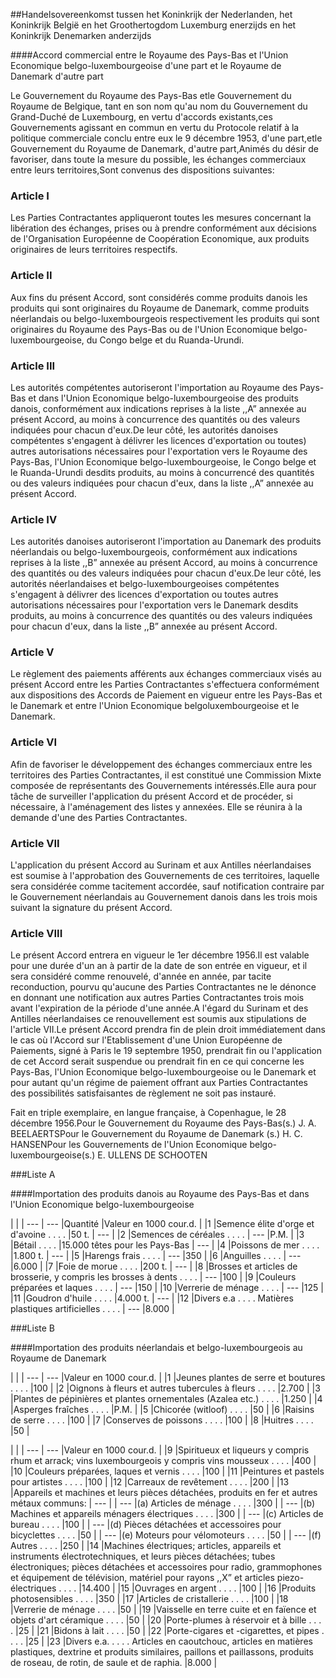 <meta http-equiv='Content-Type' content='text/html; charset=utf-8' />

##Handelsovereenkomst tussen het Koninkrijk der Nederlanden, het Koninkrijk België en het Groothertogdom Luxemburg enerzijds en het Koninkrijk Denemarken anderzijds

####Accord commercial entre le Royaume des Pays-Bas et l'Union Economique belgo-luxembourgeoise d'une part et le Royaume de Danemark d'autre part

Le Gouvernement du Royaume des Pays-Bas etle Gouvernement du Royaume de Belgique, tant en son nom qu'au nom du Gouvernement du Grand-Duché de Luxembourg, en vertu d'accords existants,ces Gouvernements agissant en commun en vertu du Protocole relatif à la politique commerciale conclu entre eux le 9 décembre 1953, d'une part,etle Gouvernement du Royaume de Danemark, d'autre part,Animés du désir de favoriser, dans toute la mesure du possible, les échanges commerciaux entre leurs territoires,Sont convenus des dispositions suivantes:

### Article  I  

Les Parties Contractantes appliqueront toutes les mesures concernant la libération des échanges, prises ou à prendre conformément aux décisions de l'Organisation Européenne de Coopération Economique, aux produits originaires de leurs territoires respectifs.

### Article  II  

Aux fins du présent Accord, sont considérés comme produits danois les produits qui sont originaires du Royaume de Danemark, comme produits néerlandais ou belgo-luxembourgeois respectivement les produits qui sont originaires du Royaume des Pays-Bas ou de l'Union Economique belgo-luxembourgeoise, du Congo belge et du Ruanda-Urundi.

### Article  III  

Les autorités compétentes autoriseront l'importation au Royaume des Pays-Bas et dans l'Union Economique belgo-luxembourgeoise des produits danois, conformément aux indications reprises à la liste ,,A” annexée au présent Accord, au moins à concurrence des quantités ou des valeurs indiquées pour chacun d'eux.De leur côté, les autorités danoises compétentes s'engagent à délivrer les licences d'exportation ou toutes) autres autorisations nécessaires pour l'exportation vers le Royaume des Pays-Bas, l'Union Economique belgo-luxembourgeoise, le Congo belge et le Ruanda-Urundi desdits produits, au moins à concurrencé des quantités ou des valeurs indiquées pour chacun d'eux, dans la liste ,,A” annexée au présent Accord.

### Article  IV  

Les autorités danoises autoriseront l'importation au Danemark des produits néerlandais ou belgo-luxembourgeois, conformément aux indications reprises à la liste ,,B” annexée au présent Accord, au moins à concurrence des quantités ou des valeurs indiquées pour chacun d'eux.De leur côté, les autorités néerlandaises et belgo-luxembourgeoises compétentes s'engagent à délivrer des licences d'exportation ou toutes autres autorisations nécessaires pour l'exportation vers le Danemark desdits produits, au moins à concurrence des quantités ou des valeurs indiquées pour chacun d'eux, dans la liste ,,B” annexée au présent Accord.

### Article  V  

Le règlement des paiements afférents aux échanges commerciaux visés au présent Accord entre les Parties Contractantes s'effectuera conformément aux dispositions des Accords de Paiement en vigueur entre les Pays-Bas et le Danemark et entre l'Union Economique belgoluxembourgeoise et le Danemark.

### Article  VI  

Afin de favoriser le développement des échanges commerciaux entre les territoires des Parties Contractantes, il est constitué une Commission Mixte composée de représentants des Gouvernements intéressés.Elle aura pour tâche de surveiller l'application du présent Accord et de procéder, si nécessaire, à l'aménagement des listes y annexées. Elle se réunira à la demande d'une des Parties Contractantes.

### Article  VII  

L'application du présent Accord au Surinam et aux Antilles néerlandaises est soumise à l'approbation des Gouvernements de ces territoires, laquelle sera considérée comme tacitement accordée, sauf notification contraire par le Gouvernement néerlandais au Gouvernement danois dans les trois mois suivant la signature du présent Accord.

### Article  VIII  

Le présent Accord entrera en vigueur le 1er décembre 1956.Il est valable pour une durée d'un an à partir de la date de son entrée en vigueur, et il sera considéré comme renouvelé, d'année en année, par tacite reconduction, pourvu qu'aucune des Parties Contractantes ne le dénonce en donnant une notification aux autres Parties Contractantes trois mois avant l'expiration de la période d'une année.A l'égard du Surinam et des Antilles néerlandaises ce renouvellement est soumis aux stipulations de l'article VII.Le présent Accord prendra fin de plein droit immédiatement dans le cas où l'Accord sur l'Etablissement d'une Union Européenne de Paiements, signé à Paris le 19 septembre 1950, prendrait fin ou l'application de cet Accord serait suspendue ou prendrait fin en ce qui concerne les Pays-Bas, l'Union Economique belgo-luxembourgeoise ou le Danemark et pour autant qu'un régime de paiement offrant aux Parties Contractantes des possibilités satisfaisantes de règlement ne soit pas instauré. 

Fait en triple exemplaire, en langue française, à Copenhague, le 28 décembre 1956.Pour le Gouvernement du Royaume des Pays-Bas(s.) J. A. BEELAERTSPour le Gouvernement du Royaume de Danemark (s.) H. C. HANSENPour les Gouvernements de l'Union Economique belgo-luxembourgeoise(s.) E. ULLENS DE SCHOOTEN

###Liste A 

####Importation des produits danois au Royaume des Pays-Bas et dans l'Union Economique belgo-luxembourgeoise

|
|
| --- | --- |Quantité |Valeur en 1000 cour.d. |
|1 |Semence élite d'orge et d'avoine . . . . |50 t. | --- |
|2 |Semences de céréales . . . . | --- |P.M. |
|3 |Bétail . . . . |15.000 têtes pour les Pays-Bas | --- |
|4 |Poissons de mer . . . . |1.800 t. | --- |
|5 |Harengs frais . . . . | --- |350 |
|6 |Anguilles . . . . | --- |6.000 |
|7 |Foie de morue . . . . |200 t. | --- |
|8 |Brosses et articles de brosserie, y compris les brosses à dents . . . . | --- |100 |
|9 |Couleurs préparées et laques . . . . | --- |150 |
|10 |Verrerie de ménage . . . . | --- |125 |
|11 |Goudron d'huile . . . . |4.000 t. | --- |
|12 |Divers e.a . . . . Matières plastiques artificielles . . . .   | --- |8.000 |

###Liste  B 

####Importation des produits néerlandais et belgo-luxembourgeois au Royaume de Danemark

|
|
| --- | --- |Valeur en 1000 cour.d. |
|1 |Jeunes plantes de serre et boutures . . . . |100 |
|2 |Oignons à fleurs et autres tubercules à fleurs . . . . |2.700 |
|3 |Plantes de pépinières et plantes ornementales (Azalea etc.) . . . . |1.250 |
|4 |Asperges fraîches . . . . |P.M. |
|5 |Chicorée (witloof) . . . . |50 |
|6 |Raisins de serre . . . . |100 |
|7 |Conserves de poissons . . . . |100 |
|8 |Huitres . . . . |50 |

|
|
| --- | --- |Valeur en 1000 cour.d. |
|9 |Spiritueux et liqueurs y compris rhum et arrack; vins luxembourgeois y compris vins mousseux . . . . |400 |
|10 |Couleurs préparées, laques et vernis . . . . |100 |
|11 |Peintures et pastels pour artistes . . . . |100 |
|12 |Carreaux de revêtement . . . . |200 |
|13 |Appareils et machines et leurs pièces détachées, produits en fer et autres métaux communs: | --- |
| --- |(a) Articles de ménage . . . . |300 |
| --- |(b) Machines et appareils ménagers électriques . . . . |300 |
| --- |(c) Articles de bureau . . . . |100 |
| --- |(d) Pièces détachées et accessoires pour bicyclettes . . . . |50 |
| --- |(e) Moteurs pour vélomoteurs . . . . |50 |
| --- |(f) Autres . . . . |250 |
|14 |Machines électriques; articles, appareils et instruments électrotechniques, et leurs pièces détachées; tubes électroniques; pièces détachées et accessoires pour radio, grammophones et équipement de télévision, matériel pour rayons ,,X” et articles piezo-électriques . . . . |14.400 |
|15 |Ouvrages en argent . . . . |100 |
|16 |Produits photosensibles . . . . |350 |
|17 |Articles de cristallerie . . . . |100 |
|18 |Verrerie de ménage . . . . |50 |
|19 |Vaisselle en terre cuite et en faïence et objets d'art céramique . . . . |50 |
|20 |Porte-plumes à réservoir et à bille . . . . |25 |
|21 |Bidons à lait . . . . |50 |
|22 |Porte-cigares et -cigarettes, et pipes . . . . |25 |
|23 |Divers e.a. . . . . Articles en caoutchouc, articles en matières plastiques, dextrine et produits similaires, paillons et paillassons, produits de roseau, de rotin, de saule et de raphia.   |8.000 |

